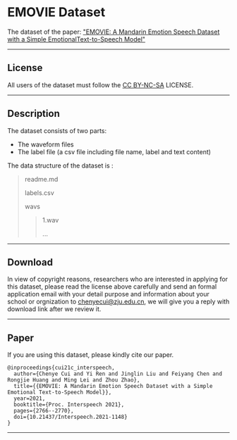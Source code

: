 # EMOVIE Dataset

The dataset of the paper: ["EMOVIE: A Mandarin Emotion Speech Dataset with a Simple EmotionalText-to-Speech Model"](https://arxiv.org/abs/2106.09317)

---

## License

All users of the dataset must follow the [CC BY-NC-SA](https://creativecommons.org/licenses/by-nc-sa/2.0/legalcode) LICENSE.

----

## Description

The dataset consists of two parts: 
- The waveform files
- The label file (a csv file including file name, label and text content)

The data structure of the dataset is :

> readme.md
> 
> labels.csv
> 
> wavs
>> 1.wav
>> 
>> ...


---

## Download

In view of copyright reasons, researchers who are interested in applying for this dataset, please read the license above carefully and send an formal application email with your detail purpose and information about your school or orgnization to <chenyecui@zju.edu.cn>, we will give you a reply with download link after we review it.

---

## Paper

If you are using this dataset, please kindly cite our paper.
```
@inproceedings{cui21c_interspeech,
  author={Chenye Cui and Yi Ren and Jinglin Liu and Feiyang Chen and Rongjie Huang and Ming Lei and Zhou Zhao},
  title={{EMOVIE: A Mandarin Emotion Speech Dataset with a Simple Emotional Text-to-Speech Model}},
  year=2021,
  booktitle={Proc. Interspeech 2021},
  pages={2766--2770},
  doi={10.21437/Interspeech.2021-1148}
}
```
---
